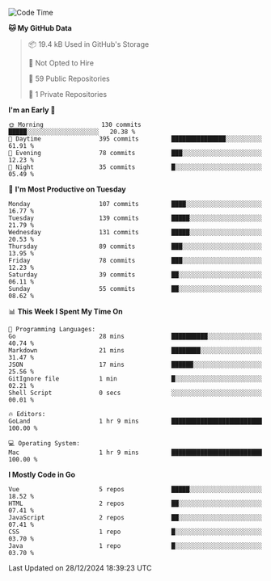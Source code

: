 <!--START_SECTION:waka-->
![Code Time](http://img.shields.io/badge/Code%20Time-1%2C394%20hrs%208%20mins-blue)

**🐱 My GitHub Data** 

> 📦 19.4 kB Used in GitHub's Storage 
 > 
> 🚫 Not Opted to Hire
 > 
> 📜 59 Public Repositories 
 > 
> 🔑 1 Private Repositories 
 > 
**I'm an Early 🐤** 

```text
🌞 Morning                130 commits         █████░░░░░░░░░░░░░░░░░░░░   20.38 % 
🌆 Daytime                395 commits         ███████████████░░░░░░░░░░   61.91 % 
🌃 Evening                78 commits          ███░░░░░░░░░░░░░░░░░░░░░░   12.23 % 
🌙 Night                  35 commits          █░░░░░░░░░░░░░░░░░░░░░░░░   05.49 % 
```
📅 **I'm Most Productive on Tuesday** 

```text
Monday                   107 commits         ████░░░░░░░░░░░░░░░░░░░░░   16.77 % 
Tuesday                  139 commits         █████░░░░░░░░░░░░░░░░░░░░   21.79 % 
Wednesday                131 commits         █████░░░░░░░░░░░░░░░░░░░░   20.53 % 
Thursday                 89 commits          ███░░░░░░░░░░░░░░░░░░░░░░   13.95 % 
Friday                   78 commits          ███░░░░░░░░░░░░░░░░░░░░░░   12.23 % 
Saturday                 39 commits          ██░░░░░░░░░░░░░░░░░░░░░░░   06.11 % 
Sunday                   55 commits          ██░░░░░░░░░░░░░░░░░░░░░░░   08.62 % 
```


📊 **This Week I Spent My Time On** 

```text
💬 Programming Languages: 
Go                       28 mins             ██████████░░░░░░░░░░░░░░░   40.74 % 
Markdown                 21 mins             ████████░░░░░░░░░░░░░░░░░   31.47 % 
JSON                     17 mins             ██████░░░░░░░░░░░░░░░░░░░   25.56 % 
GitIgnore file           1 min               █░░░░░░░░░░░░░░░░░░░░░░░░   02.21 % 
Shell Script             0 secs              ░░░░░░░░░░░░░░░░░░░░░░░░░   00.01 % 

🔥 Editors: 
GoLand                   1 hr 9 mins         █████████████████████████   100.00 % 

💻 Operating System: 
Mac                      1 hr 9 mins         █████████████████████████   100.00 % 
```

**I Mostly Code in Go** 

```text
Vue                      5 repos             █████░░░░░░░░░░░░░░░░░░░░   18.52 % 
HTML                     2 repos             ██░░░░░░░░░░░░░░░░░░░░░░░   07.41 % 
JavaScript               2 repos             ██░░░░░░░░░░░░░░░░░░░░░░░   07.41 % 
CSS                      1 repo              █░░░░░░░░░░░░░░░░░░░░░░░░   03.70 % 
Java                     1 repo              █░░░░░░░░░░░░░░░░░░░░░░░░   03.70 % 
```




 Last Updated on 28/12/2024 18:39:23 UTC
<!--END_SECTION:waka-->
